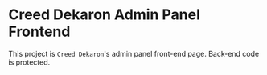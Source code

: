 # Creed Dekaron Admin Panel Frontend

This project is `Creed Dekaron`'s admin panel front-end page. Back-end code is protected.
          